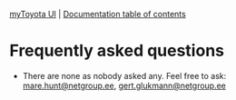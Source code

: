 [myToyota UI](http://ux.netgroupdigital.com/mytoyota/) | [Documentation table of contents](TOC.md)

# Frequently asked questions

* There are none as nobody asked any. Feel free to ask: mare.hunt@netgroup.ee, gert.glukmann@netgroup.ee
